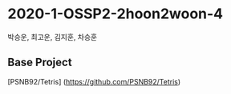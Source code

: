 # 2020-1-OSSP2-2hoon2woon-4
박승운, 최고운, 김지훈, 차승훈

## Base Project
[PSNB92/Tetris] (https://github.com/PSNB92/Tetris)

